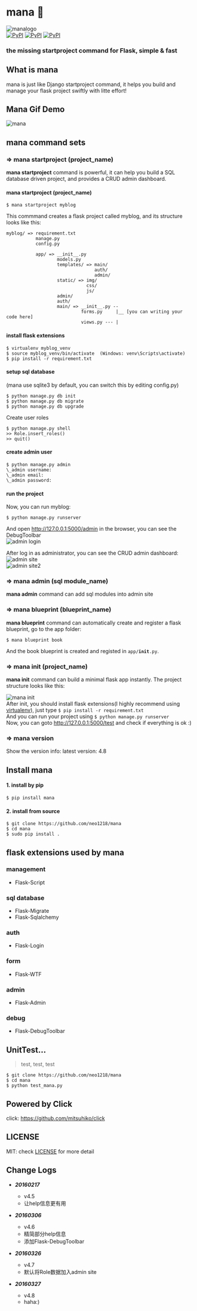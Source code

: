 mana 🔮
==
![manalogo](http://7xj431.com1.z0.glb.clouddn.com/manalogo)<br/>
[![PyPI](https://img.shields.io/pypi/dm/mana.svg)](https://pypi.python.org/pypi/mana)
[![PyPI](https://img.shields.io/pypi/v/mana.svg)](https://pypi.python.org/pypi/mana)
[![PyPI](https://img.shields.io/pypi/dd/mana.svg?style=flat-square)](https://pypi.python.org/pypi/mana)
<br/>
### the missing startproject command for Flask, simple & fast <br/>

## What is mana
mana is just like Django startproject command, it helps you  build and manage your flask project swiftly with litte effort!

## Mana Gif Demo
![mana](http://7xj431.com1.z0.glb.clouddn.com/manamanamana.gif)

## mana command sets
### => mana startproject (project_name)
**mana startproject** command is powerful, it can help you build a SQL database driven project, and provides a CRUD admin dashboard.
#### mana startproject (project_name)

    $ mana startproject myblog

This commmand creates a flask project called myblog, and its structure looks like this:

    myblog/ => requirement.txt
               manage.py
               config.py

               app/ => __init__.py
                       models.py
                       templates/ => main/
                                     auth/
                                     admin/
                       static/ => img/
                                  css/
                                  js/
                       admin/
                       auth/
                       main/ => __init__.py --
                                forms.py     |__ [you can writing your code here]
                                views.py --- |

#### install flask extensions

    $ virtualenv myblog_venv
    $ source myblog_venv/bin/activate  (Windows: venv\Scripts\activate)
    $ pip install -r requirement.txt

#### setup sql database
(mana use sqlite3 by default, you can switch this by editing config.py)

    $ python manage.py db init
    $ python manage.py db migrate
    $ python manage.py db upgrade

Create user roles

    $ python manage.py shell
    >> Role.insert_roles()
    >> quit()

#### create admin user

    $ python manage.py admin
    \_admin username:
    \_admin email:
    \_admin password:

#### run the project
Now, you can run myblog:

    $ python manage.py runserver

And open http://127.0.0.1:5000/admin in the browser, you can see the
DebugToolbar<br/>
![admin login](http://7xj431.com1.z0.glb.clouddn.com/manalogin4)<br/>

After log in as administrator, you can see the CRUD admin dashboard: <br/>
![admin site](http://7xj431.com1.z0.glb.clouddn.com/manaadmin22) <br/>
![admin site2](http://7xj431.com1.z0.glb.clouddn.com/manaadmin222)<br/>

### => mana admin (sql module_name)
<strong>mana admin</strong> command can add sql modules into admin site<br/>

### => mana blueprint (blueprint_name)
<strong>mana blueprint</strong> command can automatically create and
register a flask blueprint, go to the app folder:

    $ mana blueprint book

And the book blueprint is created and registed in <code>app/__init__.py</code>.

### => mana init (project_name)
<strong>mana init</strong> command can build a minimal flask app instantly. The project structure looks like this:

![mana init](http://7xj431.com1.z0.glb.clouddn.com/manainit) <br/>
After init, you should install flask extensions(I highly recommend using [virtualenv](http://flask.pocoo.org/docs/0.10/installation/#virtualenv)), just type <code>$ pip install -r requirement.txt</code> <br/>
And you can run your project using <code>$ python manage.py runserver</code> <br/>
Now, you can goto http://127.0.0.1:5000/test and check if everything is ok :)

### => mana version
Show the version info: latest version: 4.8


## Install mana
#### 1. install by pip

    $ pip install mana

#### 2. install from source

    $ git clone https://github.com/neo1218/mana
    $ cd mana
    $ sudo pip install .

## flask extensions used by mana
### management

+ Flask-Script

### sql database

+ Flask-Migrate
+ Flask-Sqlalchemy

### auth

+ Flask-Login

### form

+ Flask-WTF

### admin

+ Flask-Admin

### debug

+ Flask-DebugToolbar

## UnitTest...

> test, test, test

    $ git clone https://github.com/neo1218/mana
    $ cd mana
    $ python test_mana.py

## Powered by Click
click: https://github.com/mitsuhiko/click

## LICENSE
MIT: check [LICENSE](https://github.com/neo1218/mana/blob/master/LICENSE) for more detail

## Change Logs

+ ***20160217***
    + v4.5
    - 让help信息更有用

+ ***20160306***
    + v4.6
    - 精简部分help信息
    - 添加Flask-DebugToolbar

+ ***20160326***
    + v4.7
    - 默认将Role数据加入admin site

+ ***20160327***
    + v4.8
    - haha:)
